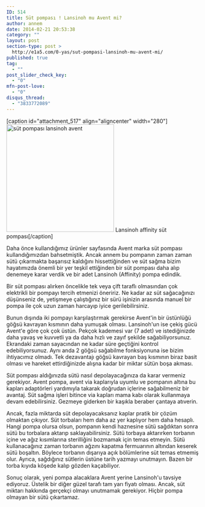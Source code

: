 ```yaml
---
ID: 514
title: Süt pompası ! Lansinoh mu Avent mi?
author: annem
date: 2014-02-21 20:53:38
category: ""
layout: post
section-type: post >
  http://e1a5.com/0-yas/sut-pompasi-lansinoh-mu-avent-mi/
published: true
tag:
  - ""
post_slider_check_key:
  - "0"
mfn-post-love:
  - "0"
disqus_thread:
  - "3833772089"
---
```

[caption id="attachment_517" align="aligncenter" width="280"]<img class="wp-image-517 size-full" src="http://e1a5.com/wp-content/uploads/2014/02/lansinoh-elektrikli-ciftli-1-main.jpg" alt="süt pompası lansinoh avent" width="280" height="280" /> Lansinoh affinity süt pompası[/caption]

Daha önce kullandığımız ürünler sayfasında Avent marka süt pompası kullandığımızdan bahsetmiştik. Ancak annem bu pompanın zaman zaman sütü çıkarmakta başarısız kaldığını hissettiğinden ve süt sağma bizim hayatımızda önemli bir yer teşkil ettiğinden bir süt pompası daha alıp denemeye karar verdik ve bir adet Lansinoh (Affinity) pompa edindik.

Bir süt pompası alırken öncelikle tek veya çift taraflı olmasından çok elektrikli bir pompayı tercih etmenizi öneririz. Ne kadar az süt sağacağınızı düşünseniz de, yetişmeye çalıştığınız bir sürü işinizin arasında manuel bir pompa ile çok uzun zaman harcayıp iyice gerilebilirsiniz.

Bunun dışında iki pompayı karşılaştırmak gerekirse Avent'in bir üstünlüğü göğsü kavrayan kısmının daha yumuşak olması. Lansinoh'un ise çekiş gücü Avent'e göre çok çok üstün. Pekçok kademesi var (7 adet) ve istediğinizde daha yavaş ve kuvvetli ya da daha hızlı ve zayıf şekilde sağabiliyorsunuz. Ekrandaki zaman sayacından ne kadar süre geçtiğini kontrol edebiliyorsunuz. Aynı anda 2 göğsü sağabilme fonksiyonuna ise bizim ihtiyacımız olmadı. Tek dezavantajı göğsü kavrayan baş kısmının biraz basit olması ve hareket ettirdiğinizde alışna kadar bir miktar sütün boşa akması.

Süt pompası aldığınızda sütü nasıl depolayacağınıza da karar vermeniz gerekiyor. Avent pompa, avent via kaplarıyla uyumlu ve pompanın altına bu kapları adaptörleri yardımıyla takarak doğrudan içlerine sağabilmeniz bir avantaj. Süt sağma işleri bitince via kapları mama kabı olarak kullanmaya devam edebilirsiniz. Gezmeye giderken bir kaşıkla beraber çantaya atıverin.

Ancak, fazla miktarda süt depolayacaksanız kaplar pratik bir çözüm olmaktan çıkıyor. Süt torbaları hem daha az yer kaplıyor hem daha hesaplı. Hangi pompa olursa olsun, pompanın kendi haznesine sütü sağdıktan sonra sütü bu torbalara aktarıp saklayabilirsiniz. Sütü torbaya aktarırken torbanın içine ve ağız kısımlarına sterilliğini bozmamak için temas etmeyin. Sütü kullanacağınız zaman torbanın ağzını kapatma fermuarının altından keserek sütü boşaltın. Böylece torbanın dışarıya açık bölümlerine süt temas etmemiş olur. Ayrıca, sağdığınız sütlerin üstüne tarih yazmayı unutmayın. Bazen bir torba kıyıda köşede kalıp gözden kaçabiliyor.

Sonuç olarak, yeni pompa alacaklara Avent yerine Lansinoh'u tavsiye ediyoruz. Üstelik bir diğer güzel tarafı tam yarı fiyatı olması. Ancak, süt miktarı hakkında gerçekçi olmayı unutmamak gerekiyor. Hiçbir pompa olmayan bir sütü çıkartamaz.

&nbsp;

&nbsp;
